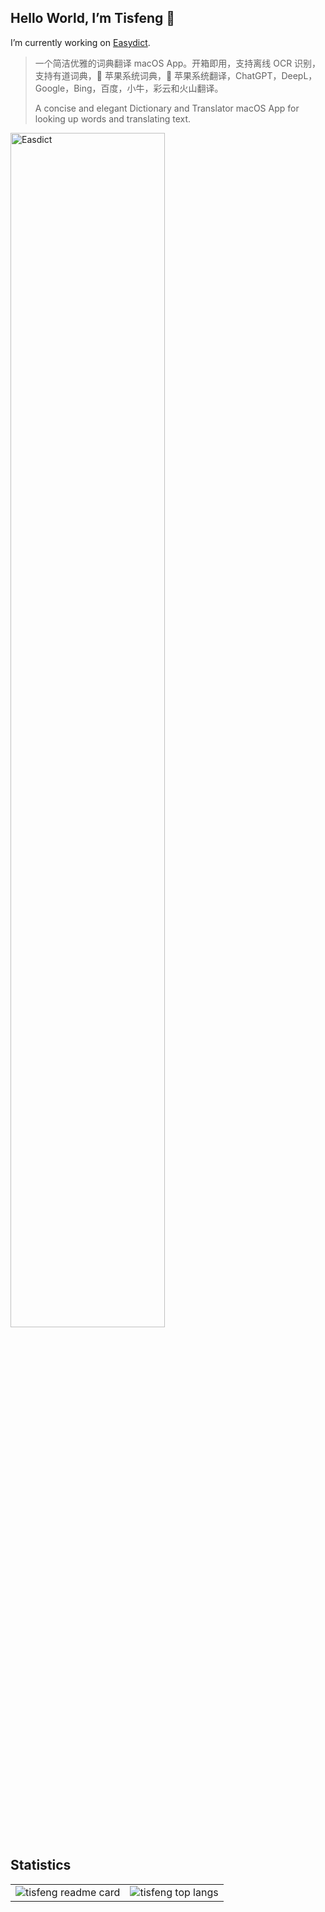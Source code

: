## Hello World, I’m Tisfeng 🍃

I’m currently working on [Easydict](https://github.com/tisfeng/easydict).

> 一个简洁优雅的词典翻译 macOS App。开箱即用，支持离线 OCR 识别，支持有道词典，🍎 苹果系统词典，🍎 苹果系统翻译，ChatGPT，DeepL，Google，Bing，百度，小牛，彩云和火山翻译。
> 
> A concise and elegant Dictionary and Translator macOS App for looking up words and translating text.

<a href="https://github.com/tisfeng/easydict">
<img src="https://raw.githubusercontent.com/tisfeng/ImageBed/main/uPic/Log-1688378715.png" alt="Easdict" width="70%">
</a>
 
 ## Statistics

<table>
    <td> <img align="center" src="https://github-readme-stats-eight-theta.vercel.app/api?username=tisfeng&show_icons=true&theme=algolia&include_all_commits=true&count_private=true" alt="tisfeng readme card" />
    <td> <img align="center" src="https://github-readme-stats-eight-theta.vercel.app/api/top-langs/?username=tisfeng&layout=compact&langs_count=8&theme=algolia" alt="tisfeng top langs" />
</table>

<!--
**tisfeng/tisfeng** is a ✨ _special_ ✨ repository because its `README.md` (this file) appears on your GitHub profile.

Here are some ideas to get you started:

- 🔭 I’m currently working on ...
- 🌱 I’m currently learning ...
- 👯 I’m looking to collaborate on ...
- 🤔 I’m looking for help with ...
- 💬 Ask me about ...
- 📫 How to reach me: ...
- 😄 Pronouns: ...
- ⚡ Fun fact: ...
-->
